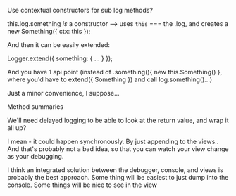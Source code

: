 Use contextual constructors for sub log methods?

this.log.something *is* a constructor
--> uses `this` === the .log, and creates a new Something({ ctx: this });

And then it can be easily extended:

Logger.extend({
	something: {
		...
	}
});

And you have 1 api point (instead of .something(){ new this.Something() }, where you'd have to extend({ Something }) and call log.something()...)

Just a minor convenience, I suppose...




Method summaries

We'll need delayed logging to be able to look at the return value, and wrap it all up?

I mean - it could happen synchronously.  By just appending to the views.. And that's probably not a bad idea, so that you can watch your view change as your debugging.

I think an integrated solution between the debugger, console, and views is probably the best approach.  Some thing will be easiest to just dump into the console.  Some things will be nice to see in the view